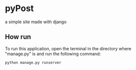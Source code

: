 # pyPost
a simple site made with django

## How run
To run this application, open the terminal in the directory where "manage.py" is and run the following command:
```
python manage.py runserver
```
